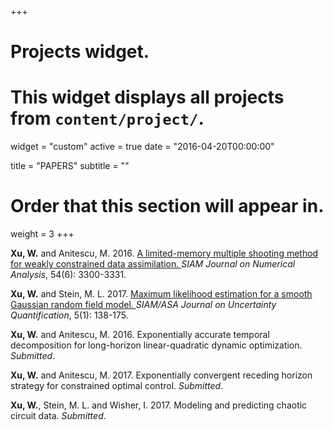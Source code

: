 +++
# Projects widget.
# This widget displays all projects from `content/project/`.
widget = "custom"
active = true
date = "2016-04-20T00:00:00"

title = "PAPERS"
subtitle = ""

# Order that this section will appear in.
weight = 3
+++

**Xu, W.** and Anitescu, M. 2016. <a href="/files/MSCN.pdf" target="_blank" style="color:lightnavy"> A limited-memory multiple shooting method for weakly constrained data assimilation. </a> *SIAM Journal on Numerical Analysis*, 54(6): 3300-3331.

**Xu, W.** and Stein, M. L. 2017. <a href="/files/MLE.pdf" target="_blank" style="color:lightnavy"> Maximum likelihood estimation for a smooth Gaussian random field model. </a> *SIAM/ASA Journal on Uncertainty Quantification*, 5(1): 138-175. 

**Xu, W.** and Anitescu, M. 2016. Exponentially accurate temporal decomposition for long-horizon linear-quadratic dynamic optimization. *Submitted*. 

**Xu, W.** and Anitescu, M. 2017. Exponentially convergent receding horizon strategy for constrained optimal control. *Submitted*.

**Xu, W.**, Stein, M. L. and Wisher, I. 2017. Modeling and predicting chaotic circuit data. *Submitted*.















